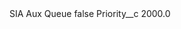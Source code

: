 <?xml version="1.0" encoding="UTF-8"?>
<CustomMetadata xmlns="http://soap.sforce.com/2006/04/metadata" xmlns:xsi="http://www.w3.org/2001/XMLSchema-instance" xmlns:xsd="http://www.w3.org/2001/XMLSchema">
    <label>SIA Aux Queue</label>
    <protected>false</protected>
    <values>
        <field>Priority__c</field>
        <value xsi:type="xsd:double">2000.0</value>
    </values>
</CustomMetadata>
